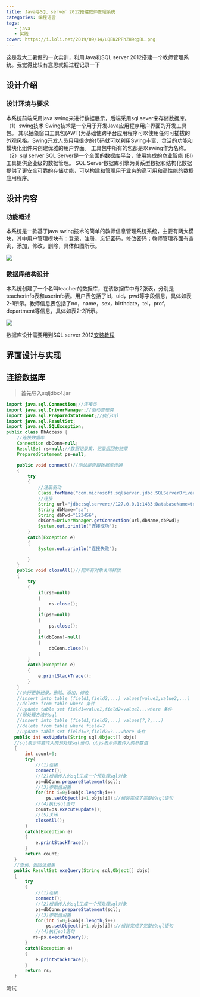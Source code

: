 ```yaml
---
title: Java与SQL server 2012搭建教师管理系统
categories: 编程语言
tags:
   - java
   - 实践
cover: https://i.loli.net/2019/09/14/uQEK2PFhZH9qgBL.png
---
```

这是我大二暑假的一次实训，利用Java和SQL server 2012搭建一个教师管理系统。我觉得比较有意思就把过程记录一下

## 设计介绍

### 设计环境与要求
本系统前端采用java swing来进行数据展示，后端采用sql sever来存储数据库。  
（1）swing技术
Swing技术是一个用于开发Java应用程序用户界面的开发工具包。
其以抽象窗口工具包(AWT)为基础使跨平台应用程序可以使用任何可插拔的外观风格。Swing开发人员只用很少的代码就可以利用Swing丰富、灵活的功能和模块化组件来创建优雅的用户界面。 工具包中所有的包都是以swing作为名称。  
（2）sql server
SQL Server是一个全面的数据库平台，使用集成的商业智能 (BI) 工具提供企业级的数据管理。
SQL Server数据库引擎为关系型数据和结构化数据提供了更安全可靠的存储功能，可以构建和管理用于业务的高可用和高性能的数据应用程序。

## 设计内容
### 功能概述

本系统是一款基于java swing技术的简单的教师信息管理系统系统，主要有两大模块，其中用户管理模块有：登录，注册，忘记密码，修改密码；教师管理界面有查询，添加，修改，删除，具体如图所示。

![](https://i.loli.net/2019/09/15/c7brsFzxleNT1uC.jpg)

### 数据库结构设计

本系统创建了一个名叫teacher的数据库，在该数据库中有2张表，分别是teacherinfo表和userinfo表。用户表包括了id，uid，pwd等字段信息，具体如表2-1所示。教师信息表包括了no，name，sex，birthdate，tel，prof，department等信息，具体如表2-2所示。

![](https://i.loli.net/2019/09/15/njf4qdD81Z35c6i.png)

数据库设计需要用到SQL server 2012[安装教程](https://blog.csdn.net/jiachang98/article/details/82874358)


## 界面设计与实现

## 连接数据库

> 首先导入sqljdbc4.jar

```java
import java.sql.Connection;//连接类
import java.sql.DriverManager;//驱动管理类
import java.sql.PreparedStatement;//执行sql
import java.sql.ResultSet;
import java.sql.SQLException;
public class DbAccess {
    //连接数据库
	Connection dbConn=null;
	ResultSet rs=null;//数据记录集，记录返回的结果
	PreparedStatement ps=null;

	public void connect()//测试是否跟数据库连通
	{
		try
		{
			//注册驱动
			Class.forName("com.microsoft.sqlserver.jdbc.SQLServerDriver");
			//连接
			String url="jdbc:sqlserver://127.0.0.1:1433;DatabaseName=teacher";
			String dbName="sa";
			String dbPwd="123456";
			dbConn=DriverManager.getConnection(url,dbName,dbPwd);
			System.out.println("连接成功");
		}
		catch(Exception e)
		{
			System.out.println("连接失败");

		}
	}
	public void closeAll()//把所有对象关闭释放
	{
		try
		{
			if(rs!=null)
			{
				rs.close();
			}
			if(ps!=null)
			{
				ps.close();
			}
			if(dbConn!=null)
			{
				dbConn.close();
			}
		}
		catch(Exception e)
		{
			e.printStackTrace();
		}
	}
	//执行更新记录，删除、添加、修改
	//insert into table (field1,field2,...) values(value1,value2,...)
	//delete from table where 条件
	//update table set field1=value1,field2=value2...where 条件
	//预处理方法的sql
	//insert into table (field1,field2,...) values(?,?,...)
	//delete from table where field=?
	//update table set field1=?,field2=?...where 条件
   public int extUpdate(String sql,Object[] objs)
   //sql表示你要传入的预处理sql语句，objs表示你要传入的参数值
   {
	   int count=0;
	   try{
		   //(1)连接
		   connect();
		   //(2)根据传入的sql生成一个预处理sql对象
		   ps=dbConn.prepareStatement(sql);
		   //(3)参数值设置
		   for(int i=0;i<objs.length;i++)
			   ps.setObject(i+1,objs[i]);//组装完成了完整的sql语句
		   //(4)执行sql语句
		   count=ps.executeUpdate();
		   //(5)关闭
		   closeAll();
	   }
	   catch(Exception e)
	   {
		   e.printStackTrace();
	   }
	   return count;
   }
   //查询，返回记录集
   public ResultSet exeQuery(String sql,Object[] objs)
   {
	   try
	   {
		   //(1)连接
		   connect();
		   //(2)根据传入的sql生成一个预处理sql对象
		   ps=dbConn.prepareStatement(sql);
		   //(3)参数值设置
		   for(int i=0;i<objs.length;i++)
			   ps.setObject(i+1,objs[i]);//组装完成了完整的sql语句
		   //(4)执行sql语句
		  rs=ps.executeQuery();
	   }
	   catch(Exception e)
	   {
		   e.printStackTrace();
	   }
	   return rs;
   }
```

测试
